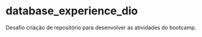 # database_experience_dio
Desafio criação de repositório para desenvolver as atividades do bootcamp.
